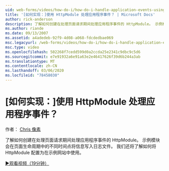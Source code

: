 ```yaml
---
uid: web-forms/videos/how-do-i/how-do-i-handle-application-events-using-an-httpmodule
title: '[如何实现：]使用 HttpModule 处理应用程序事件？ | Microsoft Docs'
author: rick-anderson
description: 了解如何创建在处理页面请求期间处理应用程序事件的 HttpModule。 示例模块会将信息写入日志 。
ms.author: riande
ms.date: 09/13/2007
ms.assetid: a4adedeb-92f9-4d08-a068-fdcdedbae069
msc.legacyurl: /web-forms/videos/how-do-i/how-do-i-handle-application-events-using-an-httpmodule
msc.type: video
ms.openlocfilehash: 502268f7cedd599d0a2ccda25e2341c9dbc9c5d6
ms.sourcegitcommit: e7e91932a6e91a63e2e46417626f39d6b244a3ab
ms.translationtype: MT
ms.contentlocale: zh-CN
ms.lasthandoff: 03/06/2020
ms.locfileid: "78458030"
---
```

# <a name="how-do-i-handle-application-events-using-an-httpmodule"></a>[如何实现：]使用 HttpModule 处理应用程序事件？

作者： [Chris 像素](https://twitter.com/chrispels)

了解如何创建在处理页面请求期间处理应用程序事件的 HttpModule。 示例模块会在页面生命周期中的不同时间点将信息写入日志文件。 我们还将了解如何将 HttpModule 配置为在示例网站中使用。

[&#9654;观看视频（19分钟）](https://channel9.msdn.com/Blogs/ASP-NET-Site-Videos/how-do-i-handle-application-events-using-an-httpmodule)
